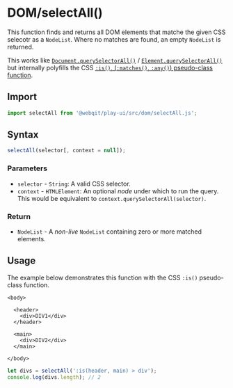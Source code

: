 # DOM/selectAll\(\)

This function finds and returns all DOM elements that matche the given CSS selecotr as a `NodeList`. Where no matches are found, an empty `NodeList` is returned.

This works like [`Document.querySelectorAll()`](https://developer.mozilla.org/en-US/docs/Web/API/Document/querySelectorAll) / [`Element.querySelectorAll()`](https://developer.mozilla.org/en-US/docs/Web/API/Element/querySelectorAll) but internally polyfills the CSS [`:is()`, \(`:matches()`, `:any()`\) pseudo-class function](https://developer.mozilla.org/en-US/docs/Web/API/CSS/:is).

## Import

```javascript
import selectAll from '@webqit/play-ui/src/dom/selectAll.js';
```

## Syntax

```javascript
selectAll(selector[, context = null]);
```

### Parameters

* `selector` - `String`: A valid CSS selector.
* `context` - `HTMLElement`: An optional _node_ under which to run the query. This would be equivalent to `context.querySelectorAll(selector)`.

### Return

* `NodeList` - A _non-live_ `NodeList` containing zero or more matched elements.

## Usage

The example below demonstrates this function with the CSS `:is()` pseudo-class function.

```markup
<body>

  <header>
    <div>DIV1</div>
  </header>

  <main>
    <div>DIV2</div>
  </main>

</body>
```

```javascript
let divs = selectAll(':is(header, main) > div');
console.log(divs.length); // 2
```

